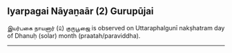 ## Iyarpagai Nāyaṉaār (2) Gurupūjai
இயர்பகை நாயனார் (௨) குருபூஜை is observed on Uttaraphalgunī nakṣhatram day of Dhanuḥ (solar) month (praatah/paraviddha).



---
